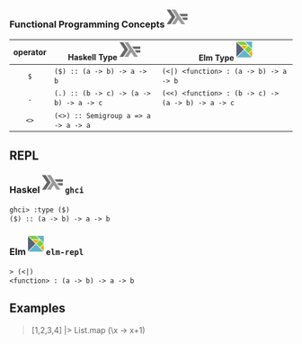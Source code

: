 


### Functional Programming Concepts <sup><img src="../images/602px-Haskell-Logo.svg.png" width=37 height=26><img></sup>

|  operator   |   Haskell Type <sup><img src="../images/602px-Haskell-Logo.svg.png" width=37 height=26><img></sup>   |  Elm Type <sup><img src="../images/elm-logo.png" width=28px height=28px><img></sup> |
|:-----------:|-------------------------------------------------------|------------|
| `$`         |  `($) :: (a -> b) -> a -> b`                          | `(<\|) <function> : (a -> b) -> a -> b` |
| `.`         |  `(.) :: (b -> c) -> (a -> b) -> a -> c`              | `(<<) <function> : (b -> c) -> (a -> b) -> a -> c` |
| `<>`        |  `(<>) :: Semigroup a => a -> a -> a`                 |          |




## REPL

### Haskel <sup><img src="../images/602px-Haskell-Logo.svg.png" width=37 height=26><img></sup> `ghci`

```
ghci> :type ($)
($) :: (a -> b) -> a -> b
```

### Elm <sup><img src="../images/elm-logo.png" width=28px height=28px><img></sup> `elm-repl`

```
> (<|)
<function> : (a -> b) -> a -> b
```

## Examples

> [1,2,3,4] |> List.map (\x -> x+1)
